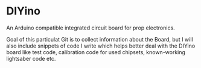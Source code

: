 # DIYino
An Arduino compatible integrated circuit board for prop electronics.

Goal of this particulat Git is to collect information about the Board, but I will also include snippets of code I write which helps better deal with the DIYino board
like test code, calibration code for used chipsets, known-working lightsaber code etc.
